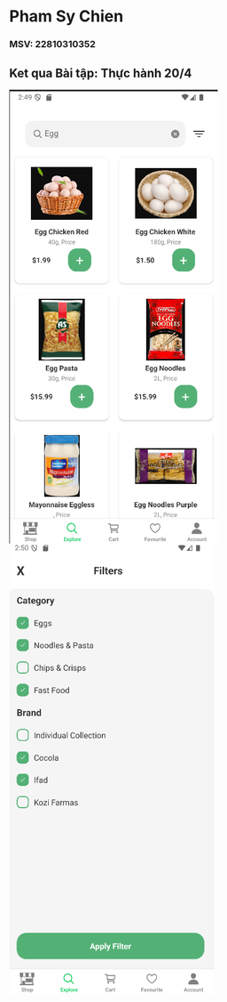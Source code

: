 # Pham Sy Chien
### MSV: 22810310352
## Ket qua Bài tập: Thực hành 20/4
![Hinh anh 01](assets/searchScreen.png)
![Hinh anh 02](assets/filterScreen.png)
